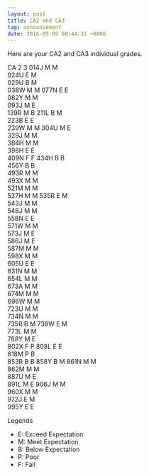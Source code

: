 ```yaml
---
layout: post
title: CA2 and CA3
tag: announcement
date: 2016-05-09 00:44:31 +0800
---
```


Here are your CA2 and CA3 individual grades.  

CA      2   3
014J	M	M			
024U	E	M			
029U	B	M			
038W	M	M
077N	E	E			
082Y	M	M			
093J	M	E	
139R	M	B
211L	B	M			
223B	E	E			
239W	M	M
304U	M	E			
329J	M	M			
384H	M	M			
398H	E	E			
409N	F	F
434H	B	B			
456Y	B	B			
493R	M	M			
493X	M	M			
521M	M	M			
527H	M	M
535R	E	M			
543J	M	M			
546J	M	M			
558N	E	E			
571W	M	M			
573J	M	E			
586J	M	E			
587M	M	M			
598X	M	M			
605U	E	E			
631N	M	M			
654L	M	M			
673A	M	M			
674M	M	M			
696W	M	M			
723U	M	M			
734N	M	M			
735R	B	M
738W	E	M			
773L	M	M			
788Y	M	E			
802X	F	P
808L	E	E			
818M	P	B			
853R	B	B
858Y	B	M
861N	M	M			
862M	M	M			
887U	M	E			
891L	M	E
906J	M	M			
960X	M	M			
972J	E	M			
995Y	E	E			

Legends
- E: Exceed Expectation
- M: Meet Expectation
- B: Below Expectation
- P: Poor
- F: Fail
